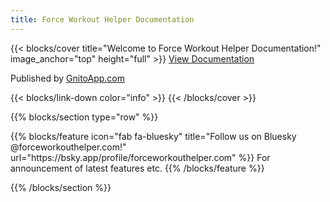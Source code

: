 ```yaml
---
title: Force Workout Helper Documentation
---
```


{{< blocks/cover title="Welcome to Force Workout Helper Documentation!" image_anchor="top" height="full" >}}
<a class="btn btn-lg btn-secondary me-3 mb-4" href="/docs">
  View Documentation <i class="fas fa-arrow-alt-circle-right ms-2"></i>
</a>
<p class="lead mt-5">Published by <a href="https://gnitoapp.com">
  GnitoApp.com</a></p>
{{< blocks/link-down color="info" >}}
{{< /blocks/cover >}}

{{% blocks/section type="row" %}}
<div class="container">
  <div class="row justify-content-center">
{{% blocks/feature icon="fab fa-bluesky" title="Follow us on Bluesky @forceworkouthelper.com!"
    url="https://bsky.app/profile/forceworkouthelper.com" %}}
For announcement of latest features etc.
{{% /blocks/feature %}}
  </div>
</div>

{{% /blocks/section %}}

